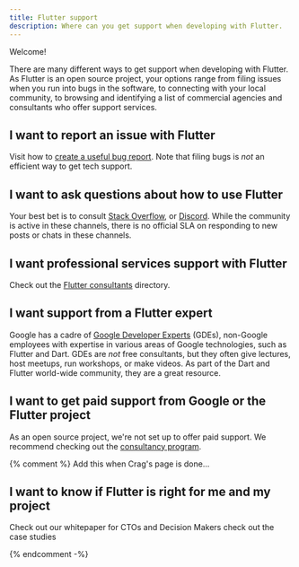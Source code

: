 ```yaml
---
title: Flutter support
description: Where can you get support when developing with Flutter.
---
```


Welcome!

There are many different ways to get support
when developing with Flutter.
As Flutter is an open source project,
your options range from filing issues when you
run into bugs in the software,
to connecting with your local community,
to browsing and identifying a list of commercial agencies
and consultants who offer support services.

## I want to report an issue with Flutter

Visit how to [create a useful bug report](/resources/bug-reports).
Note that filing bugs is _not_ an efficient way to get tech support.

## I want to ask questions about how to use Flutter

Your best bet is to consult
[Stack Overflow](https://stackoverflow.com/questions/tagged/flutter),
or [Discord](https://discord.com/invite/rflutterdev).
While the community is active in these channels,
there is no official SLA on responding to new posts
or chats in these channels.

## I want professional services support with Flutter

Check out the
[Flutter consultants]({{site.main-repo}}/consultants)
directory.

## I want support from a Flutter expert

Google has a cadre of [Google Developer Experts][] (GDEs),
non-Google employees with expertise in various areas
of Google technologies, such as Flutter and Dart.
GDEs are _not_ free consultants, but they often give
lectures, host meetups, run workshops, or make videos.
As part of the Dart and Flutter world-wide community,
they are a great resource.

[Google Developer Experts]: https://developers.google.com/community/experts/directory?specialization=dart%2Cflutter

## I want to get paid support from Google or the Flutter project

As an open source project,
we're not set up to offer paid support.
We recommend checking out the
[consultancy program]({{site.main-repo}}/consultants).

{% comment %}
Add this when Crag's page is done...

## I want to know if Flutter is right for me and my project

Check out our whitepaper for CTOs and Decision Makers
check out the case studies

{% endcomment -%}
